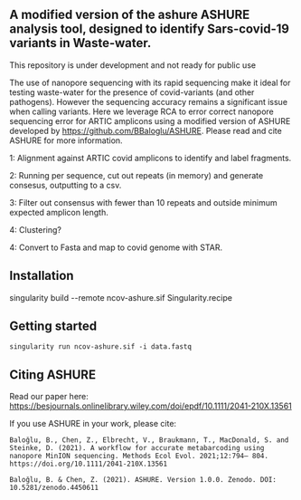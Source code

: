 A modified version of the ashure ASHURE analysis tool, designed to identify Sars-covid-19 variants in Waste-water. 
------------
This repository is under development and not ready for public use


The use of nanopore sequencing with its rapid sequencing make it ideal for testing waste-water for the presence of covid-variants (and other pathogens). However the sequencing accuracy remains a significant issue when calling variants. Here we leverage RCA to error correct nanopore sequencing error for ARTIC amplicons using a modified version of ASHURE developed by https://github.com/BBaloglu/ASHURE.
Please read and cite ASHURE for more information.

1: Alignment against ARTIC covid amplicons to identify and label fragments.

2: Running per sequence, cut out repeats (in memory) and generate consesus, outputting to a csv.

3: Filter out consensus with fewer than 10 repeats and outside minimum expected amplicon length.

4: Clustering?

4: Convert to Fasta and map to covid genome with STAR.

## Installation 
singularity build --remote ncov-ashure.sif Singularity.recipe

## Getting started
```
singularity run ncov-ashure.sif -i data.fastq
```
## Citing ASHURE

Read our paper here: https://besjournals.onlinelibrary.wiley.com/doi/epdf/10.1111/2041-210X.13561

If you use ASHURE in your work, please cite:

    Baloğlu, B., Chen, Z., Elbrecht, V., Braukmann, T., MacDonald, S. and Steinke, D. (2021). A workflow for accurate metabarcoding using nanopore MinION sequencing. Methods Ecol Evol. 2021;12:794– 804. https://doi.org/10.1111/2041-210X.13561
    
    Baloğlu, B. & Chen, Z. (2021). ASHURE. Version 1.0.0. Zenodo. DOI: 10.5281/zenodo.4450611

